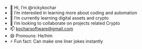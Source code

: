 - 👋 Hi, I’m @rickykochar
- 👀 I’m interested in learning more about coding and automation
- 🌱 I’m currently learning digital assets and crypto
- 💞️ I’m looking to collaborate on projects related Crypto
- 📫 kocharsoftware@gmail.com
- 😄 Pronouns: He/him
- ⚡ Fun fact: Can make one liner jokes instantly 

<!---
rickykochar/rickykochar is a ✨ special ✨ repository because its `README.md` (this file) appears on your GitHub profile.
You can click the Preview link to take a look at your changes.
--->
